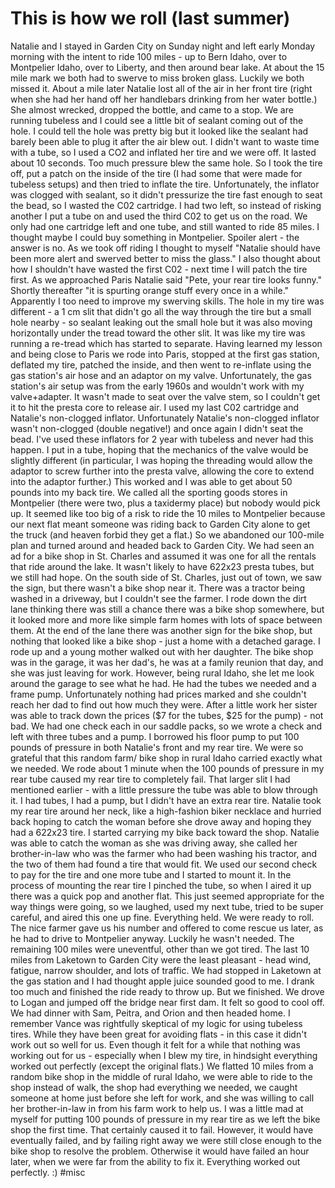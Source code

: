 # This is how we roll (last summer)
Natalie and I stayed in Garden City on Sunday night and left early Monday morning with the intent to ride 100 miles - up to Bern Idaho, over to Montpelier Idaho, over to Liberty, and then around bear lake. At about the 15 mile mark we both had to swerve to miss broken glass. Luckily we both missed it. About a mile later Natalie lost all of the air in her front tire (right when she had her hand off her handlebars drinking from her water bottle.) She almost wrecked, dropped the bottle, and came to a stop. We are running tubeless and I could see a little bit of sealant coming out of the hole. I could tell the hole was pretty big but it looked like the sealant had barely been able to plug it after the air blew out. I didn't want to waste time with a tube, so I used a CO2 and inflated her tire and we were off. It lasted about 10 seconds. Too much pressure blew the same hole. So I took the tire off, put a patch on the inside of the tire (I had some that were made for tubeless setups) and then tried to inflate the tire. Unfortunately, the inflator was clogged with sealant, so it didn't pressurize the tire fast enough to seat the bead, so I wasted the C02 cartridge. I had two left, so instead of risking another I put a tube on and used the third C02 to get us on the road. We only had one cartridge left and one tube, and still wanted to ride 85 miles. I thought maybe I could buy something in Montpelier. Spoiler alert - the answer is no. As we took off riding I thought to myself "Natalie should have been more alert and swerved better to miss the glass." I also thought about how I shouldn't have wasted the first C02 - next time I will patch the tire first. As we approached Paris Natalie said "Pete, your rear tire looks funny." Shortly thereafter "it is spurting orange stuff every once in a while." Apparently I too need to improve my swerving skills. The hole in my tire was different - a 1 cm slit that didn't go all the way through the tire but a small hole nearby - so sealant leaking out the small hole but it was also moving horizontally under the tread toward the other slit. It was like my tire was running a re-tread which has started to separate. Having learned my lesson and being close to Paris we rode into Paris, stopped at the first gas station, deflated my tire, patched the inside, and then went to re-inflate using the gas station's air hose and an adaptor on my valve. Unfortunately, the gas station's air setup was from the early 1960s and wouldn't work with my valve+adapter. It wasn't made to seat over the valve stem, so I couldn't get it to hit the presta core to release air. I used my last C02 cartridge and Natalie's non-clogged inflator. Unfortunately Natalie's non-clogged inflator wasn't non-clogged (double negative!) and once again I didn't seat the bead. I've used these inflators for 2 year with tubeless and never had this happen. I put in a tube, hoping that the mechanics of the valve would be slightly different (in particular, I was hoping the threading would allow the adaptor to screw further into the presta valve, allowing the core to extend into the adaptor further.) This worked and I was able to get about 50 pounds into my back tire. We called all the sporting goods stores in Montpelier (there were two, plus a taxidermy place) but nobody would pick up. It seemed like too big of a risk to ride the 10 miles to Montpelier because our next flat meant someone was riding back to Garden City alone to get the truck (and heaven forbid they get a flat.) So we abandoned our 100-mile plan and turned around and headed back to Garden City. We had seen an ad for a bike shop in St. Charles and assumed it was one for all the rentals that ride around the lake. It wasn't likely to have 622x23 presta tubes, but we still had hope. On the south side of St. Charles, just out of town, we saw the sign, but there wasn't a bike shop near it. There was a tractor being washed in a driveway, but I couldn't see the farmer. I rode down the dirt lane thinking there was still a chance there was a bike shop somewhere, but it looked more and more like simple farm homes with lots of space between them. At the end of the lane there was another sign for the bike shop, but nothing that looked like a bike shop - just a home with a detached garage. I rode up and a young mother walked out with her daughter. The bike shop was in the garage, it was her dad's, he was at a family reunion that day, and she was just leaving for work. However, being rural Idaho, she let me look around the garage to see what he had. He had the tubes we needed and a frame pump. Unfortunately nothing had prices marked and she couldn't reach her dad to find out how much they were. After a little work her sister was able to track down the prices ($7 for the tubes, $25 for the pump) - not bad. We had one check each in our saddle packs, so we wrote a check and left with three tubes and a pump. I borrowed his floor pump to put 100 pounds of pressure in both Natalie's front and my rear tire. We were so grateful that this random farm/ bike shop in rural Idaho carried exactly what we needed. We rode about 1 minute when the 100 pounds of pressure in my rear tube caused my rear tire to completely fail. That larger slit I had mentioned earlier - with a little pressure the tube was able to blow through it. I had tubes, I had a pump, but I didn't have an extra rear tire. Natalie took my rear tire around her neck, like a high-fashion biker necklace and hurried back hoping to catch the woman before she drove away and hoping they had a 622x23 tire. I started carrying my bike back toward the shop. Natalie was able to catch the woman as she was driving away, she called her brother-in-law who was the farmer who had been washing his tractor, and the two of them had found a tire that would fit. We used our second check to pay for the tire and one more tube and I started to mount it. In the process of mounting the rear tire I pinched the tube, so when I aired it up there was a quick pop and another flat. This just seemed appropriate for the way things were going, so we laughed, used my next tube, tried to be super careful, and aired this one up fine. Everything held. We were ready to roll. The nice farmer gave us his number and offered to come rescue us later, as he had to drive to Montpelier anyway. Luckily he wasn't needed. The remaining 100 miles were uneventful, other than we got tired. The last 10 miles from Laketown to Garden City were the least pleasant - head wind, fatigue, narrow shoulder, and lots of traffic. We had stopped in Laketown at the gas station and I had thought apple juice sounded good to me. I drank too much and finished the ride ready to throw up. But we finished. We drove to Logan and jumped off the bridge near first dam. It felt so good to cool off. We had dinner with Sam, Peitra, and Orion and then headed home. I remember Vance was rightfully skeptical of my logic for using tubeless tires. While they have been great for avoiding flats - in this case it didn't work out so well for us.  Even though it felt for a while that nothing was working out for us - especially when I blew my tire, in hindsight everything worked out perfectly (except the original flats.) We flatted 10 miles from a random bike shop in the middle of rural Idaho, we were able to ride to the shop instead of walk, the shop had everything we needed, we caught someone at home just before she left for work, and she was willing to call her brother-in-law in from his farm work to help us. I was a little mad at myself for putting 100 pounds of pressure in my rear tire as we left the bike shop the first time. That certainly caused it to fail. However, it would have eventually failed, and by failing right away we were still close enough to the bike shop to resolve the problem. Otherwise it would have failed an hour later, when we were far from the ability to fix it. Everything worked out perfectly.    :)
#misc
